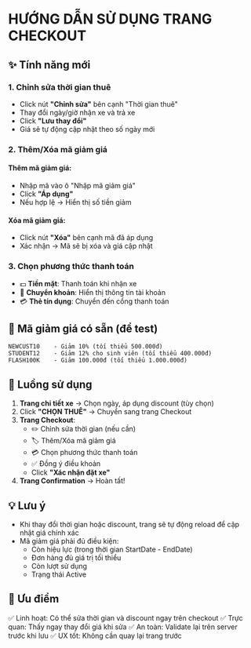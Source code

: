 # HƯỚNG DẪN SỬ DỤNG TRANG CHECKOUT

## ✨ Tính năng mới

### 1. **Chỉnh sửa thời gian thuê**
- Click nút **"Chỉnh sửa"** bên cạnh "Thời gian thuê"
- Thay đổi ngày/giờ nhận xe và trả xe
- Click **"Lưu thay đổi"** 
- Giá sẽ tự động cập nhật theo số ngày mới

### 2. **Thêm/Xóa mã giảm giá**

#### Thêm mã giảm giá:
- Nhập mã vào ô "Nhập mã giảm giá"
- Click **"Áp dụng"**
- Nếu hợp lệ → Hiển thị số tiền giảm

#### Xóa mã giảm giá:
- Click nút **"Xóa"** bên cạnh mã đã áp dụng
- Xác nhận → Mã sẽ bị xóa và giá cập nhật

### 3. **Chọn phương thức thanh toán**
- 💵 **Tiền mặt**: Thanh toán khi nhận xe
- 🏦 **Chuyển khoản**: Hiển thị thông tin tài khoản
- 💳 **Thẻ tín dụng**: Chuyển đến cổng thanh toán

## 📝 Mã giảm giá có sẵn (để test)

```
NEWCUST10    - Giảm 10% (tối thiểu 500.000đ)
STUDENT12    - Giảm 12% cho sinh viên (tối thiểu 400.000đ)
FLASH100K    - Giảm 100.000đ (tối thiểu 1.000.000đ)
```

## 🚀 Luồng sử dụng

1. **Trang chi tiết xe** → Chọn ngày, áp dụng discount (tùy chọn)
2. Click **"CHỌN THUÊ"** → Chuyển sang trang Checkout
3. **Trang Checkout**:
   - ✏️ Chỉnh sửa thời gian (nếu cần)
   - 🏷️ Thêm/Xóa mã giảm giá
   - 💳 Chọn phương thức thanh toán
   - ✅ Đồng ý điều khoản
   - Click **"Xác nhận đặt xe"**
4. **Trang Confirmation** → Hoàn tất!

## 💡 Lưu ý

- Khi thay đổi thời gian hoặc discount, trang sẽ tự động reload để cập nhật giá chính xác
- Mã giảm giá phải đủ điều kiện:
  - Còn hiệu lực (trong thời gian StartDate - EndDate)
  - Đơn hàng đủ giá trị tối thiểu
  - Còn lượt sử dụng
  - Trạng thái Active

## 🎯 Ưu điểm

✅ Linh hoạt: Có thể sửa thời gian và discount ngay trên checkout
✅ Trực quan: Thấy ngay thay đổi giá khi sửa
✅ An toàn: Validate lại trên server trước khi lưu
✅ UX tốt: Không cần quay lại trang trước
